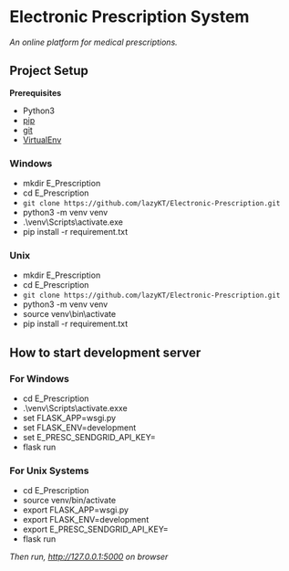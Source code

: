 
# Electronic Prescription System
*An online platform for medical prescriptions.*
## Project Setup
**Prerequisites**
- Python3
- [pip](https://pip.pypa.io/en/stable/installation/)
- [git](https://git-scm.com/book/en/v2/Getting-Started-Installing-Git)
- [VirtualEnv](https://virtualenv.pypa.io/en/latest/installation.html#via-pip)
### Windows
- mkdir E_Prescription
- cd E_Prescription
- `git clone https://github.com/lazyKT/Electronic-Prescription.git`
- python3 -m venv venv
- .\venv\Scripts\activate.exe
- pip install -r requirement.txt
### Unix
- mkdir E_Prescription
- cd E_Prescription
- `git clone https://github.com/lazyKT/Electronic-Prescription.git`
- python3 -m venv venv
- source venv\bin\activate
- pip install -r requirement.txt

## How to start development server
### For Windows
- cd E_Prescription
- .\venv\Scripts\activate.exxe
- set FLASK_APP=wsgi.py
- set FLASK_ENV=development
- set E_PRESC_SENDGRID_API_KEY=<api-key>
- flask run
### For Unix Systems
- cd E_Prescription
- source venv/bin/activate
- export FLASK_APP=wsgi.py
- export FLASK_ENV=development
- export E_PRESC_SENDGRID_API_KEY=<api-key>
- flask run

*Then run, http://127.0.0.1:5000 on browser*
